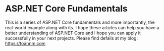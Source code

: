 # ASP.NET Core Fundamentals
This is a series of ASP.NET Core fundamentals and more importantly, the real-world example along with its. I hope these articles can help you have a better understanding of ASP.NET Core and I hope you can apply it successfully in your next projects.
Please find defails at my blog: https://toannm.com
